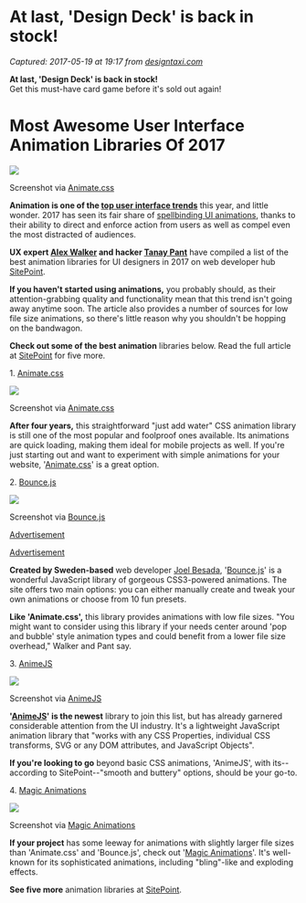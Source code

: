 # At last, 'Design Deck' is back in stock!

_Captured: 2017-05-19 at 19:17 from [designtaxi.com](http://designtaxi.com/news/393111/Most-Awesome-User-Interface-Animation-Libraries-Of-2017/)_

**At last, 'Design Deck' is back in stock!**  
Get this must-have card game before it's sold out again!

# Most Awesome User Interface Animation Libraries Of 2017

![](http://editorial.designtaxi.com/editorial-images/news-AnimationLibraries190517/Animation-Libraries-UI-Design-1.jpg)  
  
Screenshot via [Animate.css](https://daneden.github.io/animate.css/?utm_source=DesignTAXI&utm_medium=DesignTAXI&utm_term=DesignTAXI&utm_content=DesignTAXI&utm_campaign=DesignTAXI)   
  
**Animation is one of the [top user interface trends](http://designtaxi.com/news/391372/Here-Are-The-Top-User-Interface-Design-Trends-For-2017/)** this year, and little wonder. 2017 has seen its fair share of [spellbinding UI animations](http://designtaxi.com/news/392684/Incredibly-Cool-Examples-Of-User-Interface-Animations-To-Take-A-Swipe-From/), thanks to their ability to direct and enforce action from users as well as compel even the most distracted of audiences.   
  
**UX expert [Alex Walker](https://twitter.com/alexmwalker?utm_source=DesignTAXI&utm_medium=DesignTAXI&utm_term=DesignTAXI&utm_content=DesignTAXI&utm_campaign=DesignTAXI) and hacker [Tanay Pant](http://tanaypant.com/?utm_source=DesignTAXI&utm_medium=DesignTAXI&utm_term=DesignTAXI&utm_content=DesignTAXI&utm_campaign=DesignTAXI)** have compiled a list of the best animation libraries for UI designers in 2017 on web developer hub [SitePoint](https://www.sitepoint.com/our-top-9-animation-libraries/?utm_source=DesignTAXI&utm_medium=DesignTAXI&utm_term=DesignTAXI&utm_content=DesignTAXI&utm_campaign=DesignTAXI).   
  
**If you haven't started using animations,** you probably should, as their attention-grabbing quality and functionality mean that this trend isn't going away anytime soon. The article also provides a number of sources for low file size animations, so there's little reason why you shouldn't be hopping on the bandwagon.   
  
**Check out some of the best animation** libraries below. Read the full article at [SitePoint](https://www.sitepoint.com/our-top-9-animation-libraries/?utm_source=DesignTAXI&utm_medium=DesignTAXI&utm_term=DesignTAXI&utm_content=DesignTAXI&utm_campaign=DesignTAXI) for five more.   
  
  
1\. [Animate.css](https://daneden.github.io/animate.css/?utm_source=DesignTAXI&utm_medium=DesignTAXI&utm_term=DesignTAXI&utm_content=DesignTAXI&utm_campaign=DesignTAXI)   
  
![](http://editorial.designtaxi.com/editorial-images/news-AnimationLibraries190517/Animation-Libraries-UI-Design-2.gif)  
  
Screenshot via [Animate.css](https://daneden.github.io/animate.css/?utm_source=DesignTAXI&utm_medium=DesignTAXI&utm_term=DesignTAXI&utm_content=DesignTAXI&utm_campaign=DesignTAXI)   
  
**After four years,** this straightforward "just add water" CSS animation library is still one of the most popular and foolproof ones available. Its animations are quick loading, making them ideal for mobile projects as well. If you're just starting out and want to experiment with simple animations for your website, '[Animate.css](https://daneden.github.io/animate.css/?utm_source=DesignTAXI&utm_medium=DesignTAXI&utm_term=DesignTAXI&utm_content=DesignTAXI&utm_campaign=DesignTAXI)' is a great option.   
  
  
2\. [Bounce.js](http://bouncejs.com/?utm_source=DesignTAXI&utm_medium=DesignTAXI&utm_term=DesignTAXI&utm_content=DesignTAXI&utm_campaign=DesignTAXI)   
  
![](http://editorial.designtaxi.com/editorial-images/news-AnimationLibraries190517/Animation-Libraries-UI-Design-3.gif)  
  
Screenshot via [Bounce.js](http://bouncejs.com/?utm_source=DesignTAXI&utm_medium=DesignTAXI&utm_term=DesignTAXI&utm_content=DesignTAXI&utm_campaign=DesignTAXI)   
  

[Advertisement](advertise.html?utm_source=DesignTAXI&utm_medium=DesignTAXI&utm_term=DesignTAXI&utm_content=DesignTAXI&utm_campaign=DesignTAXI)

[Advertisement](advertise.html?utm_source=DesignTAXI&utm_medium=DesignTAXI&utm_term=DesignTAXI&utm_content=DesignTAXI&utm_campaign=DesignTAXI)

  
  
**Created by Sweden-based** web developer [Joel Besada](https://twitter.com/joelbesada?utm_source=DesignTAXI&utm_medium=DesignTAXI&utm_term=DesignTAXI&utm_content=DesignTAXI&utm_campaign=DesignTAXI), '[Bounce.js](http://bouncejs.com/?utm_source=DesignTAXI&utm_medium=DesignTAXI&utm_term=DesignTAXI&utm_content=DesignTAXI&utm_campaign=DesignTAXI)' is a wonderful JavaScript library of gorgeous CSS3-powered animations. The site offers two main options: you can either manually create and tweak your own animations or choose from 10 fun presets.   
  
**Like 'Animate.css',** this library provides animations with low file sizes. "You might want to consider using this library if your needs center around 'pop and bubble' style animation types and could benefit from a lower file size overhead," Walker and Pant say.   
  
  
3\. [AnimeJS](http://anime-js.com/?utm_source=DesignTAXI&utm_medium=DesignTAXI&utm_term=DesignTAXI&utm_content=DesignTAXI&utm_campaign=DesignTAXI)   
  
![](http://editorial.designtaxi.com/editorial-images/news-AnimationLibraries190517/Animation-Libraries-UI-Design-4.gif)  
  
Screenshot via [AnimeJS](http://anime-js.com/?utm_source=DesignTAXI&utm_medium=DesignTAXI&utm_term=DesignTAXI&utm_content=DesignTAXI&utm_campaign=DesignTAXI)   
  
**'[AnimeJS](http://anime-js.com/?utm_source=DesignTAXI&utm_medium=DesignTAXI&utm_term=DesignTAXI&utm_content=DesignTAXI&utm_campaign=DesignTAXI)' is the newest** library to join this list, but has already garnered considerable attention from the UI industry. It's a lightweight JavaScript animation library that "works with any CSS Properties, individual CSS transforms, SVG or any DOM attributes, and JavaScript Objects".   
  
**If you're looking to go** beyond basic CSS animations, 'AnimeJS', with its--according to SitePoint--"smooth and buttery" options, should be your go-to.   
  
  
4\. [Magic Animations](http://www.minimamente.com/example/magic_animations/?utm_source=DesignTAXI&utm_medium=DesignTAXI&utm_term=DesignTAXI&utm_content=DesignTAXI&utm_campaign=DesignTAXI)   
  
![](http://editorial.designtaxi.com/editorial-images/news-AnimationLibraries190517/Animation-Libraries-UI-Design-5.gif)  
  
Screenshot via [Magic Animations](http://www.minimamente.com/example/magic_animations/?utm_source=DesignTAXI&utm_medium=DesignTAXI&utm_term=DesignTAXI&utm_content=DesignTAXI&utm_campaign=DesignTAXI)   
  
**If your project** has some leeway for animations with slightly larger file sizes than 'Animate.css' and 'Bounce.js', check out '[Magic Animations](http://www.minimamente.com/example/magic_animations/?utm_source=DesignTAXI&utm_medium=DesignTAXI&utm_term=DesignTAXI&utm_content=DesignTAXI&utm_campaign=DesignTAXI)'. It's well-known for its sophisticated animations, including "bling"-like and exploding effects.   
  
  
**See five more** animation libraries at [SitePoint](https://www.sitepoint.com/our-top-9-animation-libraries/?utm_source=DesignTAXI&utm_medium=DesignTAXI&utm_term=DesignTAXI&utm_content=DesignTAXI&utm_campaign=DesignTAXI). 
